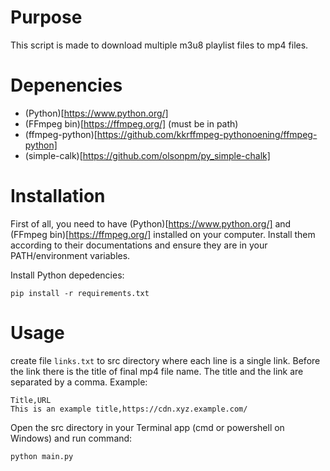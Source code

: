 # Purpose
This script is made to download multiple m3u8 playlist files to mp4 files.

# Depenencies
* (Python)[https://www.python.org/]
* (FFmpeg bin)[https://ffmpeg.org/] (must be in path)
* (ffmpeg-python)[https://github.com/kkrffmpeg-pythonoening/ffmpeg-python]
* (simple-calk)[https://github.com/olsonpm/py_simple-chalk]

# Installation
First of all, you need to have (Python)[https://www.python.org/] and (FFmpeg bin)[https://ffmpeg.org/] installed on your computer. Install them according to their documentations and ensure they are in your PATH/environment variables.

Install Python depedencies:
```
pip install -r requirements.txt
```

# Usage
create file `links.txt` to src directory where each line is a single link. Before the link there is the title of final mp4 file name. The title and the link are separated by a comma. Example:
```
Title,URL
This is an example title,https://cdn.xyz.example.com/
```

Open the src directory in your Terminal app (cmd or powershell on Windows) and run command:
```
python main.py
```